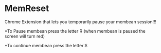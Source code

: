 # MemReset
Chrome Extension that lets you temporarily pause your membean session!!!


*To Pause membean press the letter R (when membean is paused the screen will turn red)

*To continue membean press the letter S
